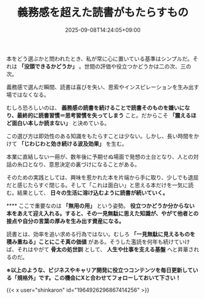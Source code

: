 ﻿---
title: "義務感を超えた読書がもたらすもの"
date: 2025-09-08T14:24:05+09:00
draft: false
---

本をどう選ぶかと問われたとき、私が常に心に置いている基準はシンプルだ。それは **「没頭できるかどうか」** 。世間の評価や役立つかどうかは二の次、三の次。

義務感で選んだ瞬間、読書は喜びを失い、思索やインスピレーションを生み出す場ではなくなる。

むしろ恐ろしいのは、 **義務感の読書を続けることで読書そのものを嫌いになり、最終的に読書習慣＝思考習慣を失ってしまう** こと。だからこそ **「震えるほど面白い本しか読まない」** と決めている。

この選び方は即効性のある知識をもたらすことは少ない。しかし、長い時間をかけて **「じわじわと効き続ける波及効果」** を生む。

本業に直結しない一冊が、数年後に予期せぬ場面で発想の土台となり、人との対話の糸口となり、意思決定の裏づけになることがある。

そのための実践としては、興味を惹かれた本を片端から手に取り、少しでも退屈だと感じたらすぐ閉じる。そして「これは面白い」と思える本だけを一気に読む。結果として、 **日々の生活に溶け込むように読書が続いていく。**

**** ここで重要なのは **「無用の用」** という姿勢。 **役立つかどうか分からない本をあえて迎え入れる。すると、その一見無駄に思えた知識が、やがて他者との接点や自分の言葉の厚みを生み出す資産になる。**

読書とは、効率を追い求める行為ではない。むしろ **「一見無駄に見えるものを積み重ねる」ことにこそ真の価値** がある。そうした濫読を何年も続けていけば、それはやがて **骨太の処世訓** として、 **人生や仕事を支える基盤** へと昇華されるのだ。



**※以上のような、ビジネスやキャリア開発に役立つコンテンツを毎日更新している「規格外」です。この機会にXと合わせてフォローしておいて下さい！**



{{< x user="shinkaron" id="1964926296867414256" >}}